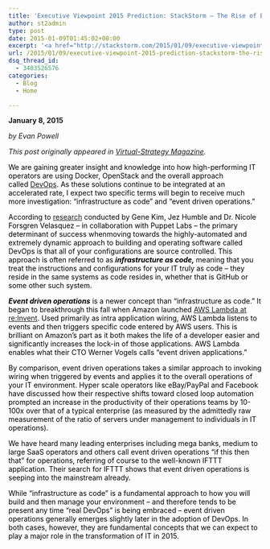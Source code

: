 ```yaml
---
title: 'Executive Viewpoint 2015 Prediction: StackStorm – The Rise of Event Driven Operations'
author: st2admin
type: post
date: 2015-01-09T01:45:02+00:00
excerpt: '<a href="http://stackstorm.com/2015/01/09/executive-viewpoint-2015-prediction-stackstorm-the-rise-of-event-driven-operations/">READ MORE</a>'
url: /2015/01/09/executive-viewpoint-2015-prediction-stackstorm-the-rise-of-event-driven-operations/
dsq_thread_id:
  - 3403526576
categories:
  - Blog
  - Home

---
```

**January 8, 2015**

_by Evan Powell_

_This post originally appeared in <a href="http://www.virtual-strategy.com/2015/01/08/executive-viewpoint-2015-prediction-stackstorm-rise-event-driven-operations#axzz3NwAXrsts" target="_blank">Virtual-Strategy Magazine</a>._

<p style="color: #000000;">
  We are gaining greater insight and knowledge into how high-performing IT operators are using Docker, OpenStack and the overall approach called <a href="http://en.wikipedia.org/wiki/DevOps" target="_blank">DevOps</a>. As these solutions continue to be integrated at an accelerated rate, I expect two specific terms will begin to receive much more investigation: “infrastructure as code” and “event driven operations.”
</p>

<p style="color: #000000;">
  According to <a href="http://www.perforce.com/blog/140829/devops-version-control-even-more-important-ops-dev" target="_blank">research</a> conducted by Gene Kim, Jez Humble and Dr. Nicole Forsgren Velasquez – in collaboration with Puppet Labs – the primary determinant of success whenmoving towards the highly-automated and extremely dynamic approach to building and operating software called DevOps is that all of your configurations are source controlled. This approach is often referred to as <strong><em>infrastructure as code, </em></strong>meaning that you treat the instructions and configurations for your IT truly as code – they reside in the same systems as code resides in, whether that is GitHub or some other such system.
</p>

<p style="color: #000000;">
  <!--more-->
</p>

<p style="color: #000000;">
  <strong><em>Event driven operations</em></strong> is a newer concept than “infrastructure as code.” It began to breakthrough this fall when Amazon launched <a href="http://phx.corporate-ir.net/phoenix.zhtml?c=176060&p=irol-newsArticle&ID=1989542" target="_blank">AWS Lambda at re:Invent</a>. Used primarily as intra application wiring, AWS Lambda listens to events and then triggers specific code entered by AWS users. This is brilliant on Amazon’s part as it both makes the life of a developer easier and significantly increases the lock-in of those applications. AWS Lambda enables what their CTO Werner Vogels calls “event driven applications.”
</p>

<p style="color: #000000;">
  By comparison, event driven operations takes a similar approach to invoking wiring when triggered by events and applies it to the overall operations of your IT environment. Hyper scale operators like eBay/PayPal and Facebook have discussed how their respective shifts toward closed loop automation prompted an increase in the productivity of their operations teams by 10-100x over that of a typical enterprise (as measured by the admittedly raw measurement of the ratio of servers under management to individuals in IT operations).
</p>

<p style="color: #000000;">
  We have heard many leading enterprises including mega banks, medium to large SaaS operators and others call event driven operations “if this then that” for operations, referring of course to the well-known IFTTT application. Their search for IFTTT shows that event driven operations is seeping into the mainstream already.
</p>

<p style="color: #000000;">
  While “infrastructure as code” is a fundamental approach to how you will build and then manage your environment – and therefore tends to be present any time “real DevOps” is being embraced – event driven operations generally emerges slightly later in the adoption of DevOps. In both cases, however, they are fundamental concepts that we can expect to play a major role in the transformation of IT in 2015.
</p>

&nbsp;